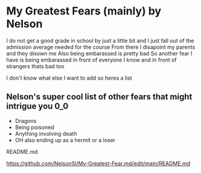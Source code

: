 # **My Greatest Fears (mainly) by Nelson**

 I do not get a good grade in school by just a little bit and I just fall out of the admission average needed for the course
 From there I disapoint my parents and they disown me
 Also being embarassed is pretty bad
 So another fear I have is being embarassed in front of everyone I know and in front of strangers thats bad too
 
 I don't know what else I want to add so heres a list
 
 ## **Nelson's super cool list of other fears that might intrigue you 0_0**
 + Dragons
 + Being poisoned
 + Anything involving death
 + OH also ending up as a hermit or a loser

README.md

https://github.com/NelsonSl/My-Greatest-Fear.md/edit/main/README.md
